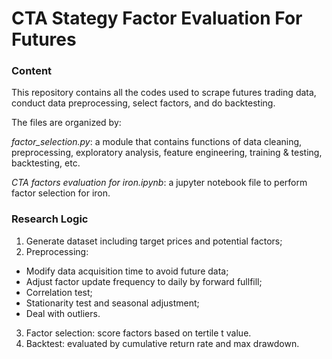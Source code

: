 CTA Stategy Factor Evaluation For Futures
====

### Content

This repository contains all the codes used to scrape futures trading data, conduct data preprocessing, select factors, and do backtesting.

The files are organized by:

*factor_selection.py*: a module that contains functions of data cleaning, preprocessing, exploratory analysis, feature engineering, training & testing, backtesting, etc.

*CTA factors evaluation for iron.ipynb*: a jupyter notebook file to perform factor selection for iron.



### Research Logic

1. Generate dataset including target prices and potential factors;
2. Preprocessing: 
  - Modify data acquisition time to avoid future data; 
  - Adjust factor update frequency to daily by forward fullfill;
  - Correlation test;
  - Stationarity test and seasonal adjustment;
  - Deal with outliers.
3. Factor selection: score factors based on tertile t value.
4. Backtest: evaluated by cumulative return rate and max drawdown.
